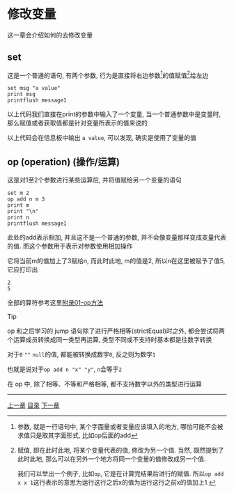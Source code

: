 # 修改变量
这一章会介绍如何的去修改变量

set
---
这是一个普通的语句, 有两个参数, 行为是直接将右边参数[^1]的值赋值[^2]给左边

```gas
set msg "a value"
print msg
printflush message1
```
以上代码我们直接在print的参数中输入了一个变量,
当一个普通参数中是变量时, 那么赋值或者获取值都是针对变量所表示的值来说的

以上代码会在信息板中输出 `a value`, 可以发现, 确实是使用了变量的值


op (operation) (操作/运算)
---
这是对1至2个参数进行某些运算后, 并将值赋给另一个变量的语句

```gas
set m 2
op add n m 3
print m
print "\n"
print n
printflush message1
```

此处的add表示相加, 并且这不是一个普通的参数, 并不会像变量那样变成变量代表的值.
而这个参数用于表示对参数使用相加操作

它将当前m的值加上了3赋给n, 而此时此地, m的值是2, 所以n在这里被赋予了值5,
它应打印出

```gas
2
5
```

全部的算符参考这里[附录01-op方法](./appendix-01-op-method.md)

> [!TIP]
> op 和之后学习的 jump 语句除了进行严格相等(strictEqual)时之外,
> 都会尝试将两个运算成员转换成同一类型再运算,
> 类型不同或不支持时基本都是往数字转换
>
> 对于`0` `""` `null`的值, 都能被转换成数字`0`, 反之则为数字`1`
>
> 也就是说对于`op add n "x" "y"`, `n`会等于`2`
>
> 在 op 中, 除了相等、不等和严格相等, 都不支持数字以外的类型进行运算


[^1]: 参数, 就是一行语句中, 某个字面量或者变量应该填入的地方,
      哪怕可能不会被求值[^3]只是取其字面形式, 比如op后面的add

[^2]: 赋值, 即在此时此地, 将某个变量代表的值, 修改为另一个值.
      当然, 既然提到了此时此地,
      那么可以在另外一个地方将同一个变量的值修改成另一个值.

      我们可以举出一个例子, 比如`op`, 它是在计算完结果后进行的赋值.
      所以`op add x x 1`这行表示的意思为运行这行之后x的值为运行这行之前x的值加上1.

[^3]: 求值, 比如去得到一个变量所代表的值, 或者去设置一个变量的值


---
[上一章](./03-what-is-variable.md)
[目录](./README.md)
[下一章](./05-jump.md)
